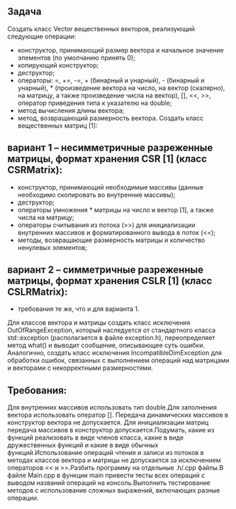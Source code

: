 ## Задача
Создать класс Vector вещественных векторов, реализующий следующие операции:

- конструктор, принимающий размер вектора и начальное значение элементов (по умолчанию принять 0);
- копирующий конструктор;
- деструктор;
- операторы: =, +=, -=, + (бинарный и унарный), - (бинарный и унарный), * (произведение вектора на число, на вектор (скалярно), на матрицу, а также произведение числа на вектор), [], <<, >>, оператор приведения типа к указателю на double;
- метод вычисления длины вектора;
- метод, возвращающий размерность вектора.
Создать класс вещественных матриц [1]:

## вариант 1  – несимметричные разреженные матрицы, формат хранения CSR [1] (класс CSRMatrix):

- конструктор, принимающий необходимые массивы (данные необходимо скопировать во внутренние массивы);
- деструктор;
- операторы умножения * матрицы на число и вектор [1], а также числа на матрицу;
- операторы считывания из потока (>>) для инициализации внутренних массивов и форматированного вывода в поток (<<);
- методы, возвращающие размерность матрицы и количество ненулевых элементов;

## вариант 2 – симметричные разреженные матрицы, формат хранения CSLR [1] (класс CSLRMatrix):

- требования те же, что и для варианта 1.

Для классов вектора и матрицы создать класс исключения OutOfRangeException, который наследуется от стандартного класса std::exception (располагается в файле exception.h), переопределяет метод what() и выводит сообщение, описывающее суть ошибки. Аналогично, создать класс исключения IncompatibleDimException для обработки ошибок, связанных с выполнением операций над матрицами и векторами с некорректными размерностями.

## Требования:

Для внутренних массивов использовать тип double.Для заполнения вектора использовать оператор []. Передача динамических массивов в конструктор вектора не допускается. Для инициализации матриц передача массивов в конструктор допускается.Подумать, какие из функций реализовать в виде членов класса, какие в виде дружественных функций и какие в виде обычных функций.Использование операций чтения и записи из потоков в методах классов вектора и матрицы не допускается за исключением операторов << и >>.Разбить программу на отдельные .h/.cpp файлы.В файле Main.cpp в функции main привести тесты всех операций с выводом названий операций на консоль.Выполнить тестирование методов с использование сложных выражений, включающих разные операции.
